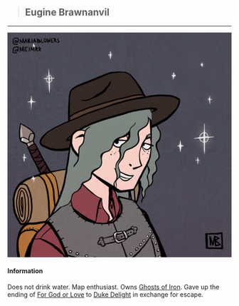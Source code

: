 >## Eugine Brawnanvil

--- 

![quentin_human](../../../Templates/images/quentin.png "Quentin Thexius human form")

#### Information

Does not drink water. Map enthusiast. Owns [Ghosts of Iron](../../Books/Ghosts%20of%20Iron.md). Gave up the ending of [For God or Love](../../Books/For%20God%20or%20Love.md) to [Duke Delight](../NPCs/Duke%20Delight.md) in exchange for escape.